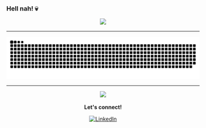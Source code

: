 ### Hell nah! 💀

<div align="center">

<!-- Pac-Man Animation -->
<img src="https://user-images.githubusercontent.com/74038190/213760697-1dc03683-ba47-4167-9ba8-fbcc3d5af4ca.gif" width="500">

</div>

---

<div align="center">

<!-- Snake Game Animation -->
<picture>
  <source media="(prefers-color-scheme: dark)" srcset="https://raw.githubusercontent.com/platane/snk/output/github-contribution-grid-snake-dark.svg">
  <source media="(prefers-color-scheme: light)" srcset="https://raw.githubusercontent.com/platane/snk/output/github-contribution-grid-snake.svg">
  <img alt="github contribution grid snake animation" src="https://raw.githubusercontent.com/platane/snk/output/github-contribution-grid-snake.svg">
</picture>

</div>

---

<div align="center">

<!-- Retro Computer Animation -->
<img src="https://user-images.githubusercontent.com/74038190/225813708-98b745f2-7d22-48cf-9150-083f1b00d6c9.gif" width="400">

**Let's connect!**

[<img alt="LinkedIn" src="https://img.shields.io/badge/LinkedIn-%230E76A8.svg?&style=for-the-badge&logo=LinkedIn&logoColor=white" />](https://linkedin.com/in/ff9)

</div>
